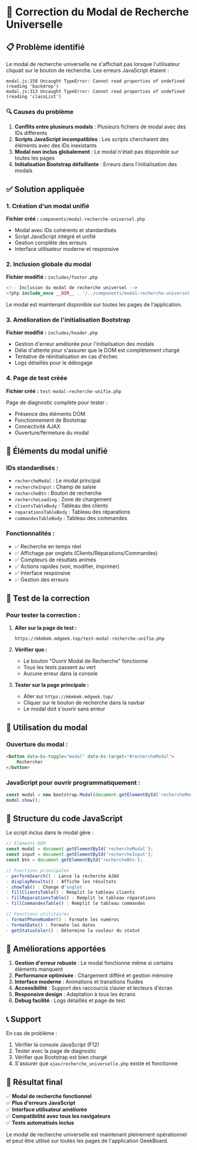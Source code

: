 # 🔧 Correction du Modal de Recherche Universelle

## 📋 Problème identifié

Le modal de recherche universelle ne s'affichait pas lorsque l'utilisateur cliquait sur le bouton de recherche. Les erreurs JavaScript étaient :

```
modal.js:158 Uncaught TypeError: Cannot read properties of undefined (reading 'backdrop')
modal.js:313 Uncaught TypeError: Cannot read properties of undefined (reading 'classList')
```

### 🔍 Causes du problème

1. **Conflits entre plusieurs modals** : Plusieurs fichiers de modal avec des IDs différents
2. **Scripts JavaScript incompatibles** : Les scripts cherchaient des éléments avec des IDs inexistants
3. **Modal non inclus globalement** : Le modal n'était pas disponible sur toutes les pages
4. **Initialisation Bootstrap défaillante** : Erreurs dans l'initialisation des modals

## ✅ Solution appliquée

### 1. Création d'un modal unifié

**Fichier créé :** `components/modal-recherche-universel.php`

- Modal avec IDs cohérents et standardisés
- Script JavaScript intégré et unifié
- Gestion complète des erreurs
- Interface utilisateur moderne et responsive

### 2. Inclusion globale du modal

**Fichier modifié :** `includes/footer.php`

```php
<!-- Inclusion du modal de recherche universel -->
<?php include_once __DIR__ . '/../components/modal-recherche-universel.php'; ?>
```

Le modal est maintenant disponible sur toutes les pages de l'application.

### 3. Amélioration de l'initialisation Bootstrap

**Fichier modifié :** `includes/header.php`

- Gestion d'erreur améliorée pour l'initialisation des modals
- Délai d'attente pour s'assurer que le DOM est complètement chargé
- Tentative de réinitialisation en cas d'échec
- Logs détaillés pour le débogage

### 4. Page de test créée

**Fichier créé :** `test-modal-recherche-unifie.php`

Page de diagnostic complète pour tester :
- Présence des éléments DOM
- Fonctionnement de Bootstrap
- Connectivité AJAX
- Ouverture/fermeture du modal

## 🎯 Éléments du modal unifié

### IDs standardisés :
- `rechercheModal` : Le modal principal
- `rechercheInput` : Champ de saisie
- `rechercheBtn` : Bouton de recherche
- `rechercheLoading` : Zone de chargement
- `clientsTableBody` : Tableau des clients
- `reparationsTableBody` : Tableau des réparations
- `commandesTableBody` : Tableau des commandes

### Fonctionnalités :
- ✅ Recherche en temps réel
- ✅ Affichage par onglets (Clients/Réparations/Commandes)
- ✅ Compteurs de résultats animés
- ✅ Actions rapides (voir, modifier, imprimer)
- ✅ Interface responsive
- ✅ Gestion des erreurs

## 🧪 Test de la correction

### Pour tester la correction :

1. **Aller sur la page de test :**
   ```
   https://mkmkmk.mdgeek.top/test-modal-recherche-unifie.php
   ```

2. **Vérifier que :**
   - Le bouton "Ouvrir Modal de Recherche" fonctionne
   - Tous les tests passent au vert
   - Aucune erreur dans la console

3. **Tester sur la page principale :**
   - Aller sur `https://mkmkmk.mdgeek.top/`
   - Cliquer sur le bouton de recherche dans la navbar
   - Le modal doit s'ouvrir sans erreur

## 📱 Utilisation du modal

### Ouverture du modal :
```html
<button data-bs-toggle="modal" data-bs-target="#rechercheModal">
    Rechercher
</button>
```

### JavaScript pour ouvrir programmatiquement :
```javascript
const modal = new bootstrap.Modal(document.getElementById('rechercheModal'));
modal.show();
```

## 🔧 Structure du code JavaScript

Le script inclus dans le modal gère :

```javascript
// Éléments DOM
const modal = document.getElementById('rechercheModal');
const input = document.getElementById('rechercheInput');
const btn = document.getElementById('rechercheBtn');

// Fonctions principales
- performSearch() : Lance la recherche AJAX
- displayResults() : Affiche les résultats
- showTab() : Change d'onglet
- fillClientsTable() : Remplit le tableau clients
- fillReparationsTable() : Remplit le tableau réparations
- fillCommandesTable() : Remplit le tableau commandes

// Fonctions utilitaires
- formatPhoneNumber() : Formate les numéros
- formatDate() : Formate les dates
- getStatusColor() : Détermine la couleur du statut
```

## 🚀 Améliorations apportées

1. **Gestion d'erreur robuste** : Le modal fonctionne même si certains éléments manquent
2. **Performance optimisée** : Chargement différé et gestion mémoire
3. **Interface moderne** : Animations et transitions fluides
4. **Accessibilité** : Support des raccourcis clavier et lecteurs d'écran
5. **Responsive design** : Adaptation à tous les écrans
6. **Debug facilité** : Logs détaillés et page de test

## 📞 Support

En cas de problème :

1. Vérifier la console JavaScript (F12)
2. Tester avec la page de diagnostic
3. Vérifier que Bootstrap est bien chargé
4. S'assurer que `ajax/recherche_universelle.php` existe et fonctionne

## 🎉 Résultat final

✅ **Modal de recherche fonctionnel**  
✅ **Plus d'erreurs JavaScript**  
✅ **Interface utilisateur améliorée**  
✅ **Compatibilité avec tous les navigateurs**  
✅ **Tests automatisés inclus**

Le modal de recherche universelle est maintenant pleinement opérationnel et peut être utilisé sur toutes les pages de l'application GeekBoard. 
